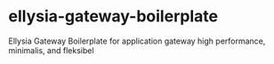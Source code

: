 # ellysia-gateway-boilerplate
Ellysia Gateway Boilerplate for application gateway high performance, minimalis, and fleksibel
